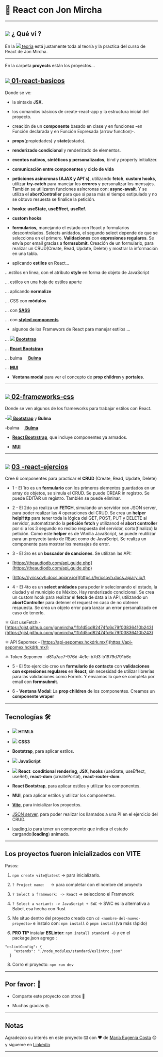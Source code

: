 # :star2: React con Jon Mircha

---

## <img src="https://img.icons8.com/emoji/40/null/woman-technologyst.png"/> ¿ Qué ví ?

En la [<img src="https://img.icons8.com/ios-filled/30/null/opened-folder.png"/> teoria](https://github.com/eugenia1984/React-con-JonMircha/tree/main/teoria) está justamente toda al teoría y la practica del curso de React de Jon Mircha.

---

En la carpeta **proyects** están los proyectos...

## [<img src="https://img.icons8.com/ios-filled/30/null/opened-folder.png"/> **01-react-basicos**](https://github.com/eugenia1984/React-con-JonMircha/tree/main/proyects/01-react-basicos)

Donde se ve:

- la sintaxis **JSX**.

- los comandos básicos de create-react-app y la estructura inicial del proyecto.

- creación de un **componente** basado en clase y en funciones -en Función declarada y en Función Expresada (arrow function)-.

- **props**(propiedades) y **state**(estado).

- **renderizado condicional** y renderizado de elementos.

- **eventos nativos, sintéticos y personalizados**, bind y property initializer.

- **comunicación entre componentes** y **ciclo de vida**

- **peticiones asíncronas (AJAX y API´s)**, utilizando **fetch**, **custom hooks**, utilizar **try-catch** para manejar los **errores** y personalizar los mensajes. También se utilizaron funciones asíncronas con: **async-await**. Y se utiliza el **abortController** para que si pasa más el tiempo estipulado y no se obtuvo resuesta se finalice la petición.

- **hooks**: **useState**, **useEffect**, **useRef**.

- **custom hooks**

- **formularios**, manejando el estado con React y formularios descontrolados. Selects anidados, el segundo select depende de que se selecciona en el primero. **Validaciones** con **expresiones regulares**. Se envía por email gracias a **formsubmit**. Creación de un formulario, para realizar un CRUD(Create, Read, Update, Delete) y mostrar la información en una tabla.

- aplicando **estilos** en React...

...estilos en línea, con el atributo **style** en forma de objeto de JavaScript

... estilos en una hoja de estilos aparte

... aplicando **normalize**

... CSS con **módulos**

... con [**SASS**](https://sass-lang.com/)

... con [**styled components**](https://styled-components.com/)

- algunos de los Framewors de React para manejar estilos ...

... [<img src="https://img.icons8.com/color/36/null/bootstrap.png"/> **Bootstrap**](https://getbootstrap.com/)

... [**React Bootstrap**](https://react-bootstrap.github.io/)

... [<img src="https://bulma.io/images/bulma-logo.png" alt="bulma icon" width="56" height="14"/> **Bulma**](https://bulma.io/)

... [**MUI**](https://mui.com/)

- **Ventana modal** para ver el concepto de **prop children** y **portales**.

---

## [<img src="https://img.icons8.com/ios-filled/30/null/opened-folder.png"/> **02-frameworks-css**](https://github.com/eugenia1984/React-con-JonMircha/tree/main/proyects/02-frameworks-css)

Donde se ven algunos de los frameworks para trabajar estilos con React.

-[<img src="https://img.icons8.com/color/36/null/bootstrap.png"/> **Bootstrap**](https://getbootstrap.com/) y **Bulma** 

-[<img src="https://bulma.io/images/bulma-logo.png" alt="bulma icon" width="56" height="14"/> **Bulma**](https://bulma.io/)

- [**React Bootrstrap**](https://react-bootstrap.github.io/), que incluye componentes ya armados.

- [**MUI**](https://mui.com/)

---


## <img src="https://img.icons8.com/ios-filled/30/null/opened-folder.png"/>  [03 -react-ejercios](https://github.com/eugenia1984/React-con-JonMircha/tree/main/proyects/03-react-ejercicios)

Cree 6 componentes para practicar el **CRUD** (Create, Read, Update, Delete)

- 1 - El 1ro es un **formulario** con los primeros elementos guardados en un array de objetos, se simula el CRUD. Se puede CREAR in registro. Se puede EDITAR un registro. También se puede eliminar.

- 2 - El 2do ya realiza un **FETCH**, simulando un servidor con JSON server, para poder realizar las 4 operaciones del CRUD. Se crea un **helper** **helpHttp** para tener toda la lógica del GET, POST, PUT y DELETE al servidor, automatizando la **petición fetch** y utilizanod el **abort controller** por si a los 3 segundo no recibo respuesta del servidor, corto(finalizo) la petición. Como este **helper** es de VAnilla JavaScript, se puede reutilizar para un proyecto tanto de REact como de JavaScript. Se realiza un componente para mostrar los mensajes de error.

- 3 - El 3ro es un **buscador de canciones**. Se utilizan las API:

- [https://theaudiodb.com/api_guide.php](https://theaudiodb.com/api_guide.php) 

- [https://lyricsovh.docs.apiary.io/](https://lyricsovh.docs.apiary.io/)

- 4 - El 4to es un **select anidados** para poder ir selecionando el estado, la ciudad y el municipio de México. Hay renderizado condicional. Se crea un custom hook para realizar el **fetch** de data a la API, utilizando un **abortController** para detener el request en caso de no obtener respuesta. Se crea un objeto error para lanzar un error personalizado en caso de tenerlo.

⚛️ Gist useFetch - [https://gist.github.com/jonmircha/11b1d5cd82474fc6c79f03836410b243](https://gist.github.com/jonmircha/11b1d5cd82474fc6c79f03836410b243)

⚛️ API Sepomex - [https://api-sepomex.hckdrk.mx/](https://api-sepomex.hckdrk.mx/)

⚛️ Token Sepomex - d81a7ac7-976d-4e1e-b7d3-b1979d791b6c

- 5 - El 5to ejercicio creo un **formulario de contacto** con **validaciones con expresiones regulares** en **React**, sin necesidad de utilizar librerías para las validaciones como Formik. Y enviamos lo que se completa por email con **formsubmit**.

- 6 - **Ventana Modal**: La **prop children** de los componentes. Creamos un **componente wraper**

---

## Tecnologías 🛠️

- <img src="https://img.icons8.com/fluency/30/null/html-5.png"/> **HTML5**

- <img src="https://img.icons8.com/fluency/30/null/css3.png"/> **CSS3**

- **Bootstrap**, para aplicar estilos.

- <img src="https://img.icons8.com/color/30/null/javascript--v1.png"/> **JavaScript**

- <img src="https://img.icons8.com/officel/30/null/react.png"/> **React**: **conditional rendering**, **JSX**, **hooks** (useState, useEffect, useRef), **react-dom** (createPortal), **react-router-dom**.

- **React Bootstrap**, para aplicar estilos y utilizar los componentes.

- **MUI**, para aplicar estilos y utilizar los componentes.

- [**Vite**](https://vitejs.dev/), para inicializar los proyectos.

- [JSON server](https://www.npmjs.com/package/json-server), para poder realizar los llamados a una PI en el ejercicio del CRUD.

- [loading.io](https://loading.io/) para tener un componente que indica el estado cargando(**loading**) animado.

---

## Los proyectos fueron inicializados con VITE

Pasos:

1. ``npm create vite@latest`` -> para inicializarlo.

2. ``? Project name:  `` -> para completar con el nombre del proyecto

3. ``? Select a framework: -> React`` -> selecciono el Framework

4. ``? Select a variant: -> JavaScript + SWC`` ->  SWC es la alternativa a Babel, esa hecha con Rust

6. Me situo dentro del proyecto creado con `cd <nombre-del-nuevo-proyecto>` e instalo con: ``npm install`` ò ``pnpm install``(va más rápido)

7. **PRO TIP** instalar **ESLinter**: `npm install standard -D` y  en el package.json agrego :

```
"eslintConfig": {
    "extends": "./node_modules/standard/eslintrc.json"
  }
```

8. Corro el proyecto: ``npm run dev``

---
## Por favor: 🎁

- Comparte este proyecto con otros 📢

- Muchas gracias 🤓.

---

## Notas

Agradezco su interés en este proyecto ⌨️ con ❤️ de [María Eugenia Costa](https://github.com/eugenia1984) 😊 y sígueme en [LinkedIn](http://www.linkedin.com/in/maríaeugeniacosta)

---


